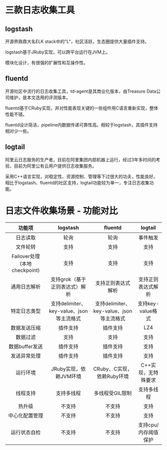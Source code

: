 # 三款日志收集工具

## logstash

开源界鼎鼎大名ELK stack中的"L"，社区活跃，生态圈提供大量插件支持。

logstash基于JRuby实现，可以跨平台运行在JVM上。

模块化设计，有很强的扩展性和互操作性。

## fluentd

开源社区中流行的日志收集工具，td-agent是其商业化版本，由Treasure Data公司维护，是本文选用的评测版本。

fluentd基于CRuby实现，并对性能表现关键的一些组件用C语言重新实现，整体性能不错。

fluentd设计简洁，pipeline内数据传递可靠性高。相较于logstash，其插件支持相对少一些。

## logtail

阿里云日志服务的生产者，目前在阿里集团内部机器上运行，经过3年多时间的考验，目前为阿里公有云用户提供日志收集服务。

采用C++语言实现，对稳定性、资源控制、管理等下过很大的功夫，性能良好。相比于logstash、fluentd的社区支持，logtail功能较为单一，专注日志收集功能。

# 日志文件收集场景 - 功能对比

|            功能项             |                 logstash                 |                 fluentd                  |       logtail        |
| :---------------------------: | :--------------------------------------: | :--------------------------------------: | :------------------: |
|           日志读取            |                   轮询                   |                   轮询                   |       事件触发       |
|           文件轮转            |                   支持                   |                   支持                   |         支持         |
| Failover处理 (本地checkpoint) |                   支持                   |                   支持                   |         支持         |
|         通用日志解析          |      支持grok（基于正则表达式）解析      |            支持正则表达式解析            |  支持正则表达式解析  |
|         特定日志类型          | 支持delimiter、key-value、json等主流格式 | 支持delimiter、key-value、json等主流格式 |  支持key-value格式   |
|         数据发送压缩          |                 插件支持                 |                 插件支持                 |         LZ4          |
|           数据过滤            |                   支持                   |                   支持                   |         支持         |
|        数据buffer发送         |                 插件支持                 |                 插件支持                 |         支持         |
|         发送异常处理          |                 插件支持                 |                 插件支持                 |         支持         |
|           运行环境            |          JRuby实现，依赖JVM环境          |        CRuby、C实现，依赖Ruby环境        | C++实现，无特殊要求  |
|           线程支持            |                支持多线程                |             多线程受GIL限制              |      支持多线程      |
|            热升级             |                  不支持                  |                  不支持                  |         支持         |
|        中心化配置管理         |                  不支持                  |                  不支持                  |         支持         |
|         运行状态自检          |                  不支持                  |                  不支持                  | 支持cpu/内存阈值保护 |